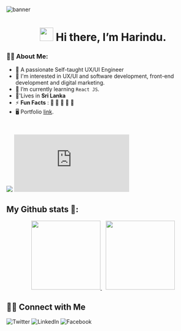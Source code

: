 ![banner](https://github.com/harindujayakody/harindujayakody/assets/9878813/1d37af27-0792-4f8f-a399-d4be0f22b5bc)

<h1 align="center">
<img src="https://media.giphy.com/media/hvRJCLFzcasrR4ia7z/giphy.gif" width="35"> Hi there, I’m Harindu.
</h1>

### 👩‍💻 About Me:  
- 🌱 A passionate Self-taught UX/UI Engineer
- 👯 I'm interested in UX/UI and software development, front-end development and digital marketing.
- 💬 I’m currently learning `React JS`.
- 🏡'Lives in **Sri Lanka**
- ⚡ **Fun Facts** : 🍕 🏉 🏏 🎥 🚞
- 🖥️ Portfolio [link](https://webflow.io/).
<br>

![](https://komarev.com/ghpvc/?username=harindujayakody&color=brightgreen) [![GitHub latest commit](https://badgen.net/github/last-commit/harindujayakody/README.md)](https://GitHub.com/harindujayakody/README.md/commit/)

## My Github stats 🎉:

<p align="center">
  <a href="https://github.com/KavidiDeSilva">
    <img height="180em" src="https://github-readme-stats.vercel.app/api?username=harindujayakody&theme=dracula"/>
  </a>
  <img height="180em" style="margin-left: 10px;" src="https://github-readme-stats.vercel.app/api/top-langs/?username=harindujayakody&layout=compact&langs_count=7&theme=dark"/>
</p>


## 🤝🏻  Connect with Me
![Twitter](https://img.shields.io/badge/Twitter-%231DA1F2.svg?style=for-the-badge&logo=Twitter&logoColor=white) ![LinkedIn](https://img.shields.io/badge/linkedin-%230077B5.svg?style=for-the-badge&logo=linkedin&logoColor=white) ![Facebook](https://img.shields.io/badge/Facebook-%231877F2.svg?style=for-the-badge&logo=Facebook&logoColor=white)

<!--
**harindujayakody/harindujayakody** is a ✨ _special_ ✨ repository because its `README.md` (this file) appears on your GitHub profile.

Here are some ideas to get you started:

- 🔭 I’m currently working on ...
- 🌱 I’m currently learning ...
- 👯 I’m looking to collaborate on ...
- 🤔 I’m looking for help with ...
- 💬 Ask me about ...
- 📫 How to reach me: ...
- 😄 Pronouns: ...
- ⚡ Fun fact: ...


